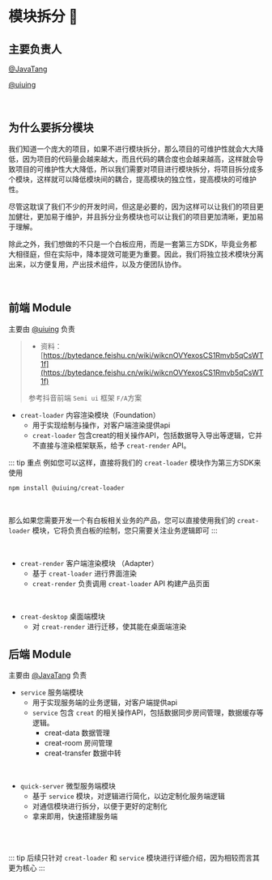 # 模块拆分 🌟

## 主要负责人

[@JavaTang](https://github.com/JavanTang)

[@uiuing](https://github.com/uiuing)

<br />

## 为什么要拆分模块
我们知道一个庞大的项目，如果不进行模块拆分，那么项目的可维护性就会大大降低，因为项目的代码量会越来越大，而且代码的耦合度也会越来越高，这样就会导致项目的可维护性大大降低，所以我们需要对项目进行模块拆分，将项目拆分成多个模块，这样就可以降低模块间的耦合，提高模块的独立性，提高模块的可维护性。

尽管这耽误了我们不少的开发时间，但这是必要的，因为这样可以让我们的项目更加健壮，更加易于维护，并且拆分业务模块也可以让我们的项目更加清晰，更加易于理解。

除此之外，我们想做的不只是一个白板应用，而是一套第三方SDK，毕竟业务都大相径庭，但在实际中，降本提效可能更为重要。因此，我们将独立技术模块分离出来，以方便复用，产出技术组件，以及方便团队协作。

<br />

## 前端 Module

主要由 [@uiuing](https://github.com/uiuing) 负责

> - 资料：[https://bytedance.feishu.cn/wiki/wikcnOVYexosCS1Rmvb5qCsWT1f](https://bytedance.feishu.cn/wiki/wikcnOVYexosCS1Rmvb5qCsWT1f)
>
> 参考抖音前端 `Semi ui` 框架 `F/A`方案

- `creat-loader`  内容渲染模块（Foundation）
    - 用于实现绘制与操作，对客户端渲染提供api
    - `creat-loader` 包含creat的相关操作API，包括数据导入导出等逻辑，它并不直接与渲染框架联系，给予 `creat-render` API。

::: tip 重点
例如您可以这样，直接将我们的 `creat-loader` 模块作为第三方SDK来使用
```bash
npm install @uiuing/creat-loader
```

<br />

那么如果您需要开发一个有白板相关业务的产品，您可以直接使用我们的 `creat-loader` 模块，它将负责白板的绘制，您只需要关注业务逻辑即可
:::

<br />


- `creat-render` 客户端渲染模块 （Adapter）
    - 基于 `creat-loader` 进行界面渲染
    - `creat-render` 负责调用 `creat-loader` API 构建产品页面

<br />

- `creat-desktop` 桌面端模块
    - 对 `creat-render` 进行迁移，使其能在桌面端渲染

## 后端 Module

主要由 [@JavaTang](https://github.com/JavanTang) 负责

-  `service` 服务端模块
    - 用于实现服务端的业务逻辑，对客户端提供api
    - `service` 包含 `creat` 的相关操作API，包括数据同步房间管理，数据缓存等逻辑。
        - creat-data 数据管理
        - creat-room 房间管理
        - creat-transfer 数据中转

<br />

- `quick-server` 微型服务端模块
    - 基于 `service` 模块，对逻辑进行简化，以边定制化服务端逻辑
    - 对通信模块进行拆分，以便于更好的定制化
    - 拿来即用，快速搭建服务端

<br />
<br />

::: tip
后续只针对 `creat-loader` 和 `service` 模块进行详细介绍，因为相较而言其更为核心
:::
